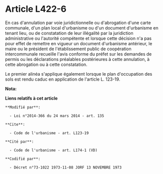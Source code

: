 # Article L422-6

En cas d'annulation par voie juridictionnelle ou d'abrogation d'une carte communale, d'un plan local d'urbanisme ou d'un
document d'urbanisme en tenant lieu, ou de constatation de leur illégalité par la juridiction administrative ou l'autorité
compétente et lorsque cette décision n'a pas pour effet de remettre en vigueur un document d'urbanisme antérieur, le maire ou
le président de l'établissement public de coopération intercommunale recueille l'avis conforme du préfet sur les demandes de
permis ou les déclarations préalables postérieures à cette annulation, à cette abrogation ou à cette constatation. 

Le premier alinéa s'applique également lorsque le plan d'occupation des sols est rendu caduc en application de l'article L.
123-19.

**Nota:**



**Liens relatifs à cet article**

	**Modifié par**:

	  - Loi n°2014-366 du 24 mars 2014 - art. 135

	**Cite**:

	  - Code de l'urbanisme - art. L123-19

	**Cité par**:

	  - Code de l'urbanisme - art. L174-1 (VD)

	**Codifié par**:

	  - Décret n°73-1022 1973-11-08 JORF 13 NOVEMBRE 1973
